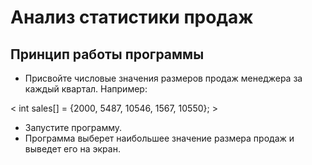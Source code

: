 # Анализ статистики продаж

## Принцип работы программы

- Присвойте числовые значения размеров продаж менеджера за каждый квартал. Например:

<java>
 < int sales[] = {2000, 5487, 10546, 1567, 10550}; >
</java>

- Запустите программу.
- Программа выберет наибольшее значение размера продаж и выведет его на экран. 